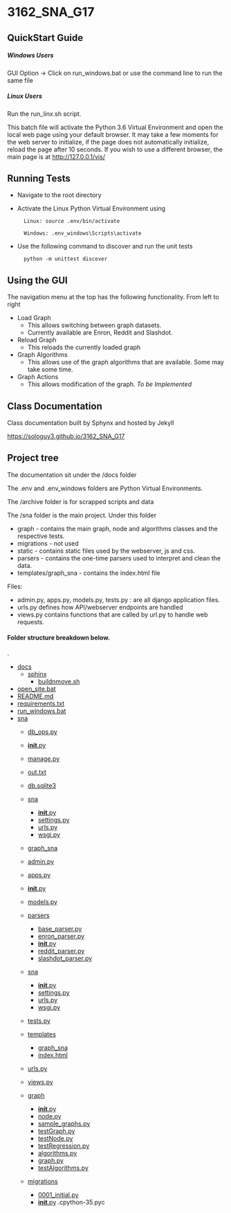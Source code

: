 # 3162_SNA_G17


## QuickStart Guide 
##### Windows Users
GUI Option ->
Click on run_windows.bat
or use the command line to run the same file

##### Linux Users
Run the run_linx.sh script. 


This batch file will activate the Python 3.6 Virtual Environment and open the local web page using your default browser. It may take a few moments for the web server to initialize, if the page does not automatically initialize, reload the page after 10 seconds. 
If you wish to use a different browser, the main page is at http://127.0.0.1/vis/


## Running Tests

- Navigate to the root directory

- Activate the Linux Python Virtual Environment using 

        Linux: source .env/bin/activate

        Windows: .env_windows\Scripts\activate

- Use the following command to discover and run the unit tests

        python -m unittest discover



## Using the GUI
The navigation menu at the top has the following functionality.
From left to right
* Load Graph
   * This allows switching between graph datasets. 
   * Currently available are Enron, Reddit and Slashdot. 
* Reload Graph
    * This reloads the currently loaded graph
* Graph Algorithms
    * This allows use of the graph algorithms that are available. Some may take some time. 
* Graph Actions
    * This allows modification of the graph. *_To be Implemented_*

## Class Documentation

Class documentation built by Sphynx and hosted by Jekyll

https://sologuy3.github.io/3162_SNA_G17

## Project tree
The documentation sit under the /docs folder

The .env and .env_windows folders are Python Virtual Environments.

The /archive folder is for scrapped scripts and data

The /sna folder is the main project. Under this folder
- graph - contains the main graph, node and algorithms classes and the respective tests.
- migrations - not used
- static - contains static files used by the webserver, js and css.
- parsers - contains the one-time parsers used to interpret and clean the data.
- templates/graph_sna - contains the index.html file

Files:
- admin.py, apps.py, models.py, tests.py : are all django application files.
- urls.py defines how API/webserver endpoints are handled
- views.py contains functions that are called by url.py to handle web requests.

#### Folder structure breakdown below.


.
 * [docs](./docs)
   * [sphinx](./docs/sphinx)
     * [buildnmove.sh](./docs/sphinx/buildnmove.sh)
 * [open_site.bat](./open_site.bat)
 * [README.md](./README.md)
 * [requirements.txt](./requirements.txt)
 * [run_windows.bat](./run_windows.bat)
 * [sna](./sna)
   * [db_ops.py](./sna/db_ops.py)
   * [__init__.py](./sna/__init__.py)
   * [manage.py](./sna/manage.py)
   * [out.txt](./sna/out.txt)
   * [db.sqlite3](./sna/db.sqlite3)
   * [sna](./sna/sna)
     * [__init__.py](./sna/sna/__init__.py)
     * [settings.py](./sna/sna/settings.py)
     * [urls.py](./sna/sna/urls.py)
     * [wsgi.py](./sna/sna/wsgi.py)
   * [graph_sna](./sna/graph_sna)
   * [admin.py](./sna/graph_sna/admin.py)
   * [apps.py](./sna/graph_sna/apps.py)
   * [__init__.py](./sna/graph_sna/__init__.py)
   * [models.py](./sna/graph_sna/models.py)
   * [parsers](./sna/graph_sna/parsers)
     * [base_parser.py](./sna/graph_sna/parsers/base_parser.py)
     * [enron_parser.py](./sna/graph_sna/parsers/enron_parser.py)
     * [__init__.py](./sna/graph_sna/parsers/__init__.py)
     * [reddit_parser.py](./sna/graph_sna/parsers/reddit_parser.py)
     * [slashdot_parser.py](./sna/graph_sna/parsers/slashdot_parser.py)
   * [sna](./sna/graph_sna/sna)
     * [__init__.py](./sna/graph_sna/sna/__init__.py)
     * [settings.py](./sna/graph_sna/sna/settings.py)
     * [urls.py](./sna/graph_sna/sna/urls.py)
     * [wsgi.py](./sna/graph_sna/sna/wsgi.py)
   * [tests.py](./sna/graph_sna/tests.py)
   * [templates](./sna/graph_sna/templates)
     * [graph_sna](./sna/graph_sna/templates/graph_sna)
     * [index.html](./sna/graph_sna/templates/graph_sna/index.html)
   * [urls.py](./sna/graph_sna/urls.py)
   * [views.py](./sna/graph_sna/views.py)
   * [graph](./sna/graph_sna/graph)
     * [__init__.py](./sna/graph_sna/graph/__init__.py)
     * [node.py](./sna/graph_sna/graph/node.py)
     * [sample_graphs.py](./sna/graph_sna/graph/sample_graphs.py)
     * [testGraph.py](./sna/graph_sna/graph/testGraph.py)
     * [testNode.py](./sna/graph_sna/graph/testNode.py)
     * [testRegression.py](./sna/graph_sna/graph/testRegression.py)
     * [algorithms.py](./sna/graph_sna/graph/algorithms.py)
     * [graph.py](./sna/graph_sna/graph/graph.py)
     * [testAlgorithms.py](./sna/graph_sna/graph/testAlgorithms.py)
                 
   * [migrations](./sna/graph_sna/migrations)
     * [0001_initial.py](./sna/graph_sna/migrations/0001_initial.py)
     * [__init__.py](./sna/graph_sna/migrations/__init__.py)
                                                    .cpython-35.pyc
